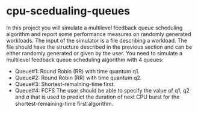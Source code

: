 # cpu-scedualing-queues
In this project you will simulate a multilevel feedback queue scheduling algorithm and report some 
performance measures on randomly generated workloads.
The input of the simulator is a file describing a workload. The file should have the structure 
described in the previous section and can be either randomly generated or given by the user.
You need to simulate a multilevel feedback queue scheduling algorithm with 4 queues:
- Queue#1: Round Robin (RR) with time quantum q1.
- Queue#2: Round Robin (RR) with time quantum q2.
- Queue#3: Shortest-remaining-time first.
- Queue#4: FCFS
The user should be able to specify the value of q1, q2 and 𝛼 that is used to predict the 
duration of next CPU burst for the shortest-remaining-time first algorithm.
